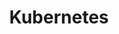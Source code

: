 ---
type: "module"
title: "Kubernetes"
description: "This section provides an introduction to Kubernetes, its architecture, and how it is used to manage containerized applications at scale."
banner: "images/exoscale-icon.svg"
weight: 3
tags: [kubernetes, orchestration, sks, kubernetes-resources]
level: "beginner"
categories: "foundations"
---
